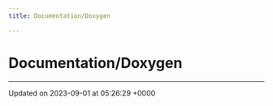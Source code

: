 ```yaml
---
title: Documentation/Doxygen

---
```


# Documentation/Doxygen








-------------------------------

Updated on 2023-09-01 at 05:26:29 +0000
